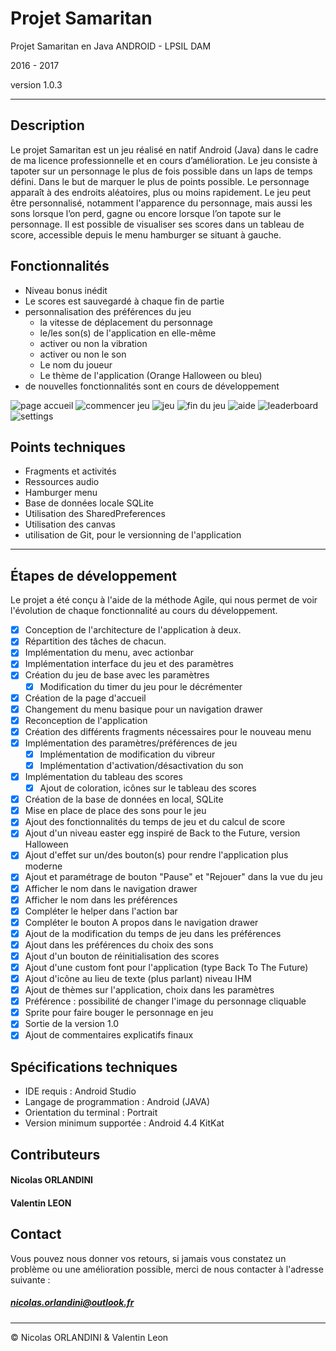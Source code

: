 # Projet Samaritan

Projet Samaritan en Java ANDROID - LPSIL DAM

2016 - 2017

version 1.0.3

-----------------


## Description

Le projet Samaritan est un jeu réalisé en natif Android (Java) dans le cadre de ma licence professionnelle et en cours d’amélioration. Le jeu consiste à tapoter sur un personnage le plus de fois possible dans un laps de temps défini. Dans le but de marquer le plus de points possible. Le personnage apparaît à des endroits aléatoires, plus ou moins rapidement. Le jeu peut être personnalisé, notamment l'apparence du personnage, mais aussi les sons lorsque l’on perd, gagne ou encore lorsque l’on tapote sur le personnage. Il est possible de visualiser ses scores dans un tableau de score, accessible depuis le menu hamburger se situant à gauche.

## Fonctionnalités

* Niveau bonus inédit
* Le scores est sauvegardé à chaque fin de partie
* personnalisation des préférences du jeu
  - la vitesse de déplacement du personnage
  - le/les son(s) de l'application en elle-même
  - activer ou non la vibration
  - activer ou non le son
  - Le nom du joueur
  - Le thème de l'application (Orange Halloween ou bleu)
* de nouvelles fonctionnalités sont en cours de développement

![page accueil](/images/home.png "Page d'accueil du jeu")
![commencer jeu](/images/commencer.png "Pré lancement du jeu")
![jeu](/images/jeu.png "Jeu en cours")
![fin du jeu](/images/fin.png "Fin du jeu et affichage du score")
![aide](/images/help.png "Aide")
![leaderboard](/images/leaderboard.png "Tableau des scores")
![settings](/images/params.png "Paramètres du jeu")

## Points techniques

- Fragments et activités
- Ressources audio
- Hamburger menu
- Base de données locale SQLite
- Utilisation des SharedPreferences
- Utilisation des canvas
- utilisation de Git, pour le versionning de l'application

-----------------

## Étapes de développement

Le projet a été conçu à l'aide de la méthode Agile, qui nous permet de voir l'évolution de chaque fonctionnalité au cours du développement.

* [x] Conception de l'architecture de l'application à deux.
* [x] Répartition des tâches de chacun.
* [x] Implémentation du menu, avec actionbar
* [x] Implémentation interface du jeu et des paramètres
* [x] Création du jeu de base avec les paramètres
  * [x] Modification du timer du jeu pour le décrémenter
* [x] Création de la page d'accueil
* [x] Changement du menu basique pour un navigation drawer
* [x] Reconception de l'application
* [x] Création des différents fragments nécessaires pour le nouveau menu
* [x] Implémentation des paramètres/préférences de jeu
  * [x] Implémentation de modification du vibreur
  * [x] Implémentation d'activation/désactivation du son
* [x] Implémentation du tableau des scores
  * [x] Ajout de coloration, icônes sur le tableau des scores
* [x] Création de la base de données en local, SQLite
* [x] Mise en place de place des sons pour le jeu
* [x] Ajout des fonctionnalités du temps de jeu et du calcul de score
* [x] Ajout d'un niveau easter egg inspiré de Back to the Future, version Halloween
* [x] Ajout d'effet sur un/des bouton(s) pour rendre l'application plus moderne
* [x] Ajout et paramétrage de bouton "Pause" et "Rejouer" dans la vue du jeu
* [x] Afficher le nom dans le navigation drawer
* [x] Afficher le nom dans les préférences
* [x] Compléter le helper dans l'action bar
* [x] Compléter le bouton A propos dans le navigation drawer
* [x] Ajout de la modification du temps de jeu dans les préférences
* [x] Ajout dans les préférences du choix des sons
* [x] Ajout d'un bouton de réinitialisation des scores
* [x] Ajout d'une custom font pour l'application (type Back To The Future)
* [x] Ajout d'icône au lieu de texte (plus parlant) niveau IHM
* [x] Ajout de thèmes sur l'application, choix dans les paramètres
* [x] Préférence : possibilité de changer l'image du personnage cliquable
* [x] Sprite pour faire bouger le personnage en jeu
* [x] Sortie de la version 1.0
* [x] Ajout de commentaires explicatifs finaux

## Spécifications techniques

* IDE requis : Android Studio
* Langage de programmation : Android (JAVA)
* Orientation du terminal : Portrait
* Version minimum supportée : Android 4.4 KitKat 

## Contributeurs

#### Nicolas ORLANDINI
#### Valentin LEON

## Contact

Vous pouvez nous donner vos retours, si jamais vous constatez un problème ou une amélioration possible, merci de nous contacter à l'adresse suivante :
##### nicolas.orlandini@outlook.fr

-----------------

© Nicolas ORLANDINI & Valentin Leon
